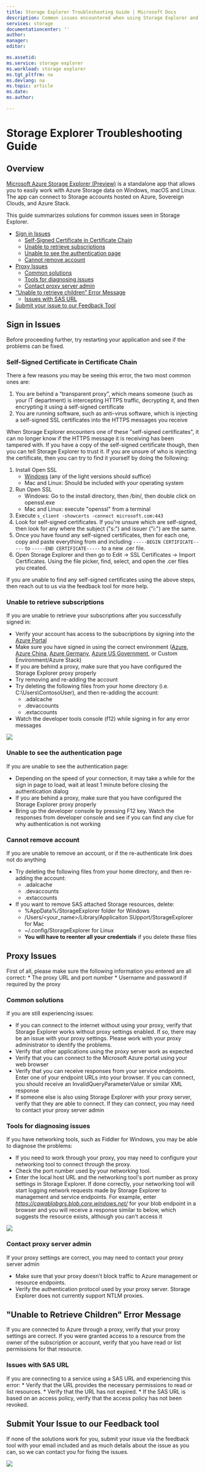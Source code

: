 ```yaml
---
title: Storage Explorer Troubleshooting Guide | Microsoft Docs
description: Common issues encountered when using Storage Explorer and solutions to resolve the issues
services: storage
documentationcenter: ''
author:
manager:
editor:

ms.assetid:
ms.service: storage explorer
ms.workload: storage explorer
ms.tgt_pltfrm: na
ms.devlang: na
ms.topic: article
ms.date:
ms.author:

---
```


# Storage Explorer Troubleshooting Guide

## Overview
[Microsoft Azure Storage Explorer (Preview)](http://storageexplorer.com/) is a standalone app that allows you to easily work with Azure Storage data on Windows, macOS and Linux. The app can connect to Storage accounts hosted on Azure, Sovereign Clouds, and Azure Stack.

This guide summarizes solutions for common issues seen in Storage Explorer.

* [Sign in Issues]
    * [Self-Signed Certificate in Certificate Chain]
    * [Unable to retrieve subscriptions]
    * [Unable to see the authentication page]
    * [Cannot remove account]
* [Proxy Issues]
    * [Common solutions]
    * [Tools for diagnosing issues]
    * [Contact proxy server admin]
* [“Unable to retrieve children” Error Message]
    * [Issues with SAS URL]
* [Submit your issue to our Feedback Tool]

## <a name="sign-in-issues"></a>Sign in Issues
Before proceeding further, try restarting your application and see if the problems can be fixed.

### <a name="self-signed-certificate-in-certificate-chain"></a>Self-Signed Certificate in Certificate Chain
There a few reasons you may be seeing this error, the two most common ones are:
1.	You are behind a “transparent proxy”, which means someone (such as your IT department) is intercepting HTTPS traffic, decrypting it, and then encrypting it using a self-signed certificate
2.	You are running software, such as anti-virus software, which is injecting a self-signed SSL certificates into the HTTPS messages you receive

When Storage Explorer encounters one of these "self-signed certificates", it can no longer know if the HTTPS message it is receiving has been tampered with. If you have a copy of the self-signed certificate though, then you can tell Storage Explorer to trust it. If you are unsure of who is injecting the certificate, then you can try to find it yourself by doing the following:

1.	Install Open SSL
    * [Windows](https://slproweb.com/products/Win32OpenSSL.html) (any of the light versions should suffice)
    * Mac and Linux: Should be included with your operating system
2. Run Open SSL
    * Windows: Go to the install directory, then /bin/, then double click on openssl.exe
    * Mac and Linux: execute "openssl" from a terminal
3.	Execute `s_client -showcerts -connect microsoft.com:443`
4.	Look for self-signed certificates. If you're unsure which are self-signed, then look for any where the subject ("s:") and issuer ("i:") are the same. 
5.	Once you have found any self-signed certificates, then for each one, copy and paste everything from and including `-----BEGIN CERTIFICATE-----` to `-----END CERTIFICATE-----` to a new .cer file.
6.	Open Storage Explorer and then go to Edit -> SSL Certificates -> Import Certificates. Using the file picker, find, select, and open the .cer files you created.

If you are unable to find any self-signed certificates using the above steps, then reach out to us via the feedback tool for more help.

### <a name="unable-to-retrieve-subscriptions"></a>Unable to retrieve subscriptions
If you are unable to retrieve your subscriptions after you successfully signed in:
* Verify your account has access to the subscriptions by signing into the [Azure Portal](http://portal.azure.com/)
* Make sure you have signed in using the correct environment ([Azure](http://portal.azure.com/), [Azure China](https://portal.azure.cn/), [Azure Germany](https://portal.microsoftazure.de/), [Azure US Government](http://portal.azure.us/), or Custom Environment/Azure Stack)
* If you are behind a proxy, make sure that you have configured the Storage Explorer proxy properly
* Try removing and re-adding the account
* Try deleting the following files from your home directory (i.e. C:\Users\ContosoUser), and then re-adding the account:
    * .adalcache
    * .devaccounts
    * .extaccounts
* Watch the developer tools console (f12) while signing in for any error messages

![][0]

### <a name="unable-to-see-auth-page"></a>Unable to see the authentication page
If you are unable to see the authentication page:
* Depending on the speed of your connection, it may take a while for the sign in page to load, wait at least 1 minute before closing the authentication dialog
* If you are behind a proxy, make sure that you have configured the Storage Explorer proxy properly
* Bring up the developer console by pressing F12 key. Watch the responses from developer console and see if you can find any clue for why authentication is not working

### <a name="unable-to-remove-account"></a>Cannot remove account
If you are unable to remove an account, or if the re-authenticate link does not do anything
* Try deleting the following files from your home directory, and then re-adding the account:
    * .adalcache
    * .devaccounts
    * .extaccounts
* If you want to remove SAS attached Storage resources, delete:
    * %AppData%/StorageExplorer folder for Windows
    * /Users/<your_name>/Library/Applicaiton SUpport/StorageExplorer for Mac
    * ~/.config/StorageExplorer for Linux
    * **You will have to reenter all your credentials** if you delete these files



## <a name="proxy-issues"></a>Proxy Issues
First of all, please make sure the following information you entered are all correct:
    * The proxy URL and port number
    * Username and password if required by the proxy

### <a name="common-solutions"></a>Common solutions
If you are still experiencing issues:
* If you can connect to the internet without using your proxy, verify that Storage Explorer works without proxy settings enabled. If so, there may be an issue with your proxy settings. Please work with your proxy administrator to identify the problems.
* Verify that other applications using the proxy server work as expected
* Verify that you can connect to the Microsoft Azure portal using your web browser
* Verify that you can receive responses from your service endpoints. Enter one of your endpoint URLs into your browser. If you can connect, you should receive an InvalidQueryParameterValue or similar XML response
* If someone else is also using Storage Explorer with your proxy server, verify that they are able to connect. If they can connect, you may need to contact your proxy server admin

### <a name="tools"></a>Tools for diagnosing issues
If you have networking tools, such as Fiddler for Windows, you may be able to diagnose the problems:
* If you need to work through your proxy, you may need to configure your networking tool to connect through the proxy.
* Check the port number used by your networking tool.
* Enter the local host URL and the networking tool's port number as proxy settings in Storage Explorer. If done correctly, your networking tool will start logging network requests made by Storage Explorer to management and service endpoints. For example, enter *https://cawablobgrs.blob.core.windows.net/* for your blob endpoint in a browser and you will receive a response similar to below, which suggests the resource exists, although you can't access it

![][2]


### <a name="contact-admin"></a>Contact proxy server admin
If your proxy settings are correct, you may need to contact your proxy server admin
* Make sure that your proxy doesn't block traffic to Azure management or resource endpoints.
* Verify the authentication protocol used by your proxy server. Storage Explorer does not currently support NTLM proxies.

## <a name="unable-to-retrieve-children"></a>"Unable to Retrieve Children" Error Message
If you are connected to Azure through a proxy, verify that your proxy settings are correct. If you were granted access to a resource from the owner of the subscription or account, verify that you have read or list permissions for that resource.

### <a name="sas-url"></a>Issues with SAS URL
If you are connecting to a service using a SAS URL and experiencing this error:
    * Verify that the URL provides the necessary permissions to read or list resources.
	* Verify that the URL has not expired.
	* If the SAS URL is based on an access policy, verify that the access policy has not been revoked.

## <a name="submit-issues"></a>Submit Your Issue to our Feedback tool
If none of the solutions work for you, submit your issue via the feedback tool with your email included and as much details about the issue as you can, so we can contact you for fixing the issues.

![][1]


<!--Anchors-->
[Sign in Issues]: #sign-in-issues
[Self-Signed Certificate in Certificate Chain]: #self-signed-certificate-in-certificate-chain
[Unable to retrieve subscriptions]: #unable-to-retrieve-subscriptions
[Unable to see the authentication page]:#unable-to-see-auth-page
[Cannot remove account]: #unable-to-remove-account
[Proxy Issues]: #proxy-issues
[Common solutions]: #common-solutions
[Tools for diagnosing issues]: #tools
[Contact proxy server admin]: #contact-admin
[“Unable to retrieve children” Error Message]: #unable-to-retrieve-children
[Issues with SAS URL]: #sas-url
[Submit your issue to our Feedback Tool]: #submit-issues

<!--Image references-->
[0]: ./media/se-troubleshooting-guide/f12.png
[1]: ./media/se-troubleshooting-guide/send-feedback.png
[2]: ./media/se-troubleshooting-guide/blob-endpoint.png
